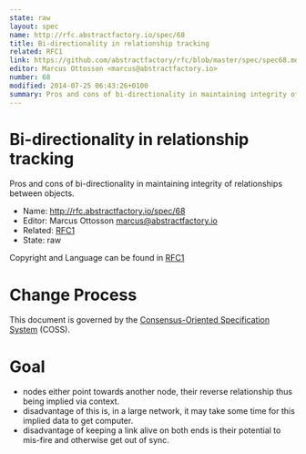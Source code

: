 ```yaml
---
state: raw
layout: spec
name: http://rfc.abstractfactory.io/spec/68
title: Bi-directionality in relationship tracking
related: RFC1
link: https://github.com/abstractfactory/rfc/blob/master/spec/spec68.md
editor: Marcus Ottosson <marcus@abstractfactory.io>
number: 68
modified: 2014-07-25 06:43:26+0100
summary: Pros and cons of bi-directionality in maintaining integrity of relationships between objects.
---
```


# Bi-directionality in relationship tracking

Pros and cons of bi-directionality in maintaining integrity of relationships between objects.

* Name: http://rfc.abstractfactory.io/spec/68
* Editor: Marcus Ottosson <marcus@abstractfactory.io>
* Related: [RFC1](http://rfc.abstractfactory.io/spec/1)
* State: raw

Copyright and Language can be found in [RFC1](http://rfc.abstractfactory.io/spec/1)

# Change Process

This document is governed by the [Consensus-Oriented Specification System](http://www.digistan.org/spec:1/COSS) (COSS).

# Goal

* nodes either point towards another node, their reverse relationship thus being implied via context. 
* disadvantage of this is, in a large network, it may take some time for this implied data to get computer.
* disadvantage of keeping a link alive on both ends is their potential to mis-fire and otherwise get out of sync.